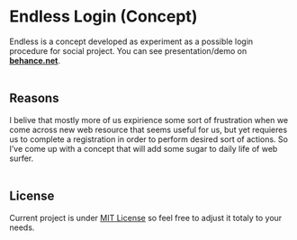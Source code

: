 # Endless Login (Concept) 

Endless is a concept developed as experiment as a possible login procedure for social project. You can see presentation/demo on  [**behance.net**](https://www.behance.net/gallery/46337983/Endless-Login-(Concept)).
<br><br />


## Reasons

I belive that mostly more of us expirience some sort of frustration when we come across new web resource that seems useful for us, but yet requieres us to complete a registration in order to perform desired sort of actions. So I’ve come up with a concept that will add some sugar to daily life of web surfer.
<br><br />


## License

Current project is under [MIT License](https://opensource.org/licenses/MIT) so feel free to adjust it totaly to your needs. 



